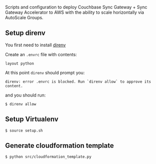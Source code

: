 
Scripts and configuration to deploy Couchbase Sync Gateway + Sync Gateway Accelerator to AWS with the ability to scale horizontally via AutoScale Groups.

## Setup direnv

You first need to install [direnv](https://github.com/direnv/direnv)

Create an `.envrc` file with contents:

```
layout python
```

At this point `direnv` should prompt you:

```
direnv: error .envrc is blocked. Run `direnv allow` to approve its content.
```

and you should run:

```
$ direnv allow
```

## Setup Virtualenv

```
$ source setup.sh
```

## Generate cloudformation template

```
$ python src/cloudformation_template.py
```



